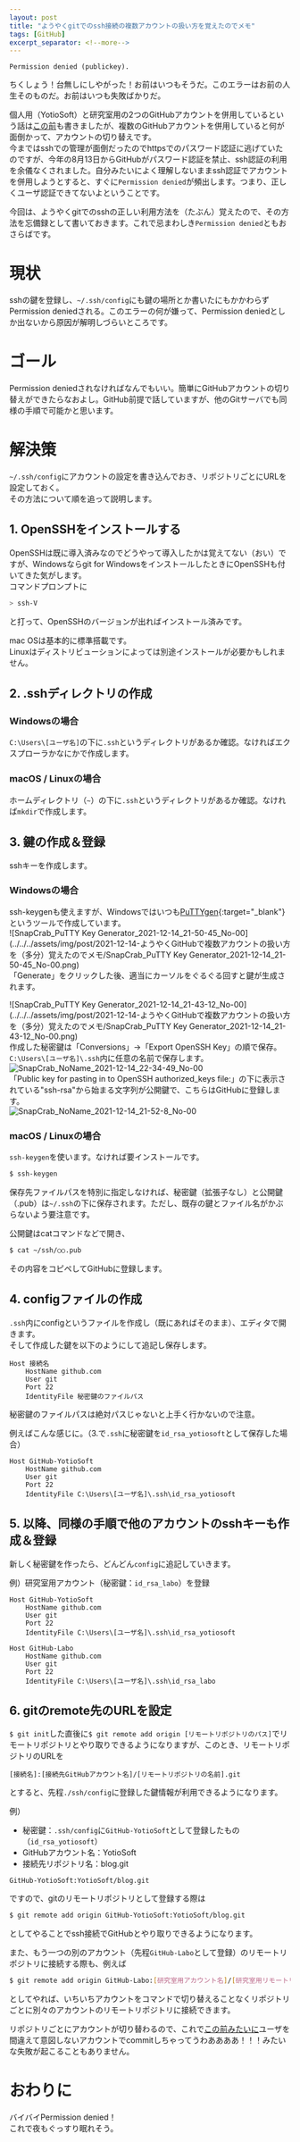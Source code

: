 ```yaml
---
layout: post
title: "ようやくgitでのssh接続の複数アカウントの扱い方を覚えたのでメモ"
tags: [GitHub]
excerpt_separator: <!--more-->
---
```


```
Permission denied (publickey).
```

ちくしょう！台無しにしやがった！お前はいつもそうだ。このエラーはお前の人生そのものだ。お前はいつも失敗ばかりだ。  

個人用（YotioSoft）と研究室用の2つのGitHubアカウントを併用しているという話は[この前](https://blog.yotiosoft.com/2021/12/07/GitHub%E3%81%AB%E6%84%8F%E5%9B%B3%E3%81%97%E3%81%AA%E3%81%84%E3%82%A2%E3%82%AB%E3%82%A6%E3%83%B3%E3%83%88%E3%81%A7%E3%82%B3%E3%83%9F%E3%83%83%E3%83%88%E3%81%97%E3%81%A6%E3%81%97%E3%81%BE%E3%81%A3%E3%81%9F%E6%99%82%E3%81%AE%E5%AF%BE%E5%87%A6%E6%B3%95.html)も書きましたが、複数のGitHubアカウントを併用していると何が面倒かって、アカウントの切り替えです。  
今まではsshでの管理が面倒だったのでhttpsでのパスワード認証に逃げていたのですが、今年の8月13日からGitHubがパスワード認証を禁止、ssh認証の利用を余儀なくされました。自分みたいによく理解しないままssh認証でアカウントを併用しようとすると、すぐに``Permission denied``が頻出します。つまり、正しくユーザ認証できてないよということです。  

今回は、ようやくgitでのsshの正しい利用方法を（たぶん）覚えたので、その方法を忘備録として書いておきます。これで忌まわしき``Permission denied``ともおさらばです。  

<!--more-->  

# 現状

sshの鍵を登録し、``~/.ssh/config``にも鍵の場所とか書いたにもかかわらずPermission deniedされる。このエラーの何が嫌って、Permission deniedとしか出ないから原因が解明しづらいところです。

# ゴール

Permission deniedされなければなんでもいい。簡単にGitHubアカウントの切り替えができたらなおよし。GitHub前提で話していますが、他のGitサーバでも同様の手順で可能かと思います。



# 解決策

``~/.ssh/config``にアカウントの設定を書き込んでおき、リポジトリごとにURLを設定しておく。   
その方法について順を追って説明します。



## 1. OpenSSHをインストールする

OpenSSHは既に導入済みなのでどうやって導入したかは覚えてない（おい）ですが、Windowsならgit for WindowsをインストールしたときにOpenSSHも付いてきた気がします。  
コマンドプロンプトに  

```powershell
> ssh-V
```

と打って、OpenSSHのバージョンが出ればインストール済みです。  

mac OSは基本的に標準搭載です。  
Linuxはディストリビューションによっては別途インストールが必要かもしれません。

## 2. .sshディレクトリの作成

### Windowsの場合

``C:\Users\[ユーザ名]``の下に``.ssh``というディレクトリがあるか確認。なければエクスプローラかなにかで作成します。

### macOS / Linuxの場合

ホームディレクトリ（``~``）の下に``.ssh``というディレクトリがあるか確認。なければ``mkdir``で作成します。

## 3. 鍵の作成＆登録

sshキーを作成します。

### Windowsの場合

ssh-keygenも使えますが、Windowsではいつも[PuTTYgen](https://www.chiark.greenend.org.uk/~sgtatham/putty/latest.html){:target="_blank"}というツールで作成しています。  
![SnapCrab_PuTTY Key Generator_2021-12-14_21-50-45_No-00](../../../assets/img/post/2021-12-14-ようやくGitHubで複数アカウントの扱い方を（多分）覚えたのでメモ/SnapCrab_PuTTY Key Generator_2021-12-14_21-50-45_No-00.png)  
「Generate」をクリックした後、適当にカーソルをぐるぐる回すと鍵が生成されます。

![SnapCrab_PuTTY Key Generator_2021-12-14_21-43-12_No-00](../../../assets/img/post/2021-12-14-ようやくGitHubで複数アカウントの扱い方を（多分）覚えたのでメモ/SnapCrab_PuTTY Key Generator_2021-12-14_21-43-12_No-00.png)  
作成した秘密鍵は「Conversions」→「Export OpenSSH Key」の順で保存。``C:\Users\[ユーザ名]\.ssh``内に任意の名前で保存します。  
![SnapCrab_NoName_2021-12-14_22-34-49_No-00](../../../assets/img/post/2021-12-14-ようやくgitの複数アカウントのssh接続の扱い方を覚えたのでメモ/SnapCrab_NoName_2021-12-14_22-34-49_No-00.png)  
「Public key for pasting in to OpenSSH authorized_keys file:」の下に表示されている"ssh-rsa"から始まる文字列が公開鍵で、こちらはGitHubに登録します。  
![SnapCrab_NoName_2021-12-14_21-52-8_No-00](../../../assets/img/post/2021-12-14-ようやくGitHubで複数アカウントの扱い方を（多分）覚えたのでメモ/SnapCrab_NoName_2021-12-14_21-52-8_No-00.png)

### macOS / Linuxの場合

``ssh-keygen``を使います。なければ要インストールです。  

```bash
$ ssh-keygen
```

保存先ファイルパスを特別に指定しなければ、秘密鍵（拡張子なし）と公開鍵（.pub）は``~/.ssh``の下に保存されます。ただし、既存の鍵とファイル名がかぶらないよう要注意です。  

公開鍵はcatコマンドなどで開き、  

```bash
$ cat ~/ssh/○○.pub
```

その内容をコピペしてGitHubに登録します。

## 4. configファイルの作成

``.ssh``内にconfigというファイルを作成し（既にあればそのまま）、エディタで開きます。  
そして作成した鍵を以下のようにして追記し保存します。  

```
Host 接続名
    HostName github.com
    User git
    Port 22
    IdentityFile 秘密鍵のファイルパス
```

秘密鍵のファイルパスは絶対パスじゃないと上手く行かないので注意。  

例えばこんな感じに。（3.で``.ssh``に秘密鍵を``id_rsa_yotiosoft``として保存した場合）  

```
Host GitHub-YotioSoft
    HostName github.com
    User git
    Port 22
    IdentityFile C:\Users\[ユーザ名]\.ssh\id_rsa_yotiosoft
```

## 5. 以降、同様の手順で他のアカウントのsshキーも作成＆登録

新しく秘密鍵を作ったら、どんどん``config``に追記していきます。  

例）研究室用アカウント（秘密鍵：``id_rsa_labo``）を登録

```
Host GitHub-YotioSoft
    HostName github.com
    User git
    Port 22
    IdentityFile C:\Users\[ユーザ名]\.ssh\id_rsa_yotiosoft

Host GitHub-Labo
    HostName github.com
    User git
    Port 22
    IdentityFile C:\Users\[ユーザ名]\.ssh\id_rsa_labo
```

## 6. gitのremote先のURLを設定

``$ git init``した直後に``$ git remote add origin [リモートリポジトリのパス]``でリモートリポジトリとやり取りできるようになりますが、このとき、リモートリポジトリのURLを  

```
[接続名]:[接続先GitHubアカウント名]/[リモートリポジトリの名前].git
```

とすると、先程``./ssh/config``に登録した鍵情報が利用できるようになります。  

例）  

- 秘密鍵：``.ssh/config``に``GitHub-YotioSoft``として登録したもの（``id_rsa_yotiosoft``）
- GitHubアカウント名：YotioSoft
- 接続先リポジトリ名：blog.git

```
GitHub-YotioSoft:YotioSoft/blog.git
```

ですので、gitのリモートリポジトリとして登録する際は  

```bash
$ git remote add origin GitHub-YotioSoft:YotioSoft/blog.git
```

としてやることでssh接続でGitHubとやり取りできるようになります。  

また、もう一つの別のアカウント（先程``GitHub-Labo``として登録）のリモートリポジトリに接続する際も、例えば  

```bash
$ git remote add origin GitHub-Labo:[研究室用アカウント名]/[研究室用リモートリポジトリ名].git
```

としてやれば、いちいちアカウントをコマンドで切り替えることなくリポジトリごとに別々のアカウントのリモートリポジトリに接続できます。  

リポジトリごとにアカウントが切り替わるので、これで[この前みたいに](https://blog.yotiosoft.com/2021/12/07/GitHub%E3%81%AB%E6%84%8F%E5%9B%B3%E3%81%97%E3%81%AA%E3%81%84%E3%82%A2%E3%82%AB%E3%82%A6%E3%83%B3%E3%83%88%E3%81%A7%E3%82%B3%E3%83%9F%E3%83%83%E3%83%88%E3%81%97%E3%81%A6%E3%81%97%E3%81%BE%E3%81%A3%E3%81%9F%E6%99%82%E3%81%AE%E5%AF%BE%E5%87%A6%E6%B3%95.html)ユーザを間違えて意図しないアカウントでcommitしちゃってうわああああ！！！みたいな失敗が起こることもありません。



# おわりに

バイバイPermission denied！  
これで夜もぐっすり眠れそう。
